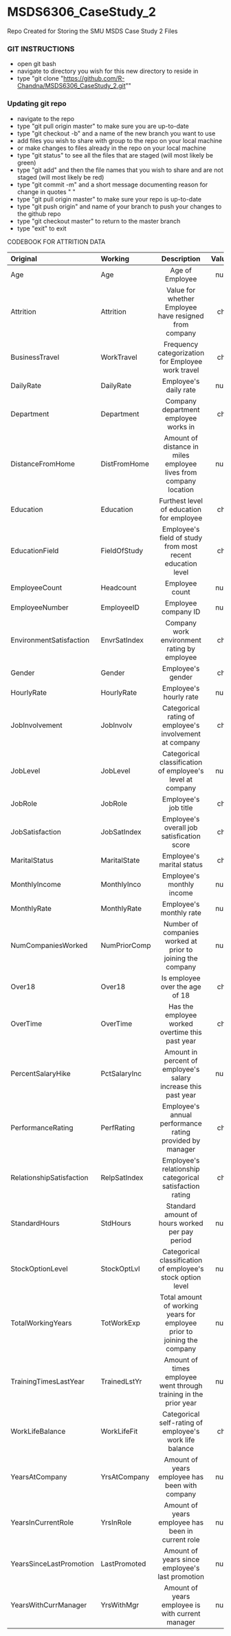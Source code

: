 # MSDS6306_CaseStudy_2
Repo Created for Storing the SMU MSDS Case Study 2 Files 

### GIT INSTRUCTIONS

* open git bash
* navigate to directory you wish for this new directory to reside in
* type "git clone "https://github.com/R-Chandna/MSDS6306_CaseStudy_2.git""

### Updating git repo
* navigate to the repo
* type "git pull origin master" to make sure you are up-to-date
* type "git checkout -b" and a name of the new branch you want to use
* add files you wish to share with group to the repo on your local machine
* or make changes to files already in the repo on your local machine
* type "git status" to see all the files that are staged (will most likely be green)
* type "git add" and then the file names that you wish to share and are not staged (will most likely be red)
* type "git commit -m" and a short message documenting reason for change in quotes " "
* type "git pull origin master" to make sure your repo is up-to-date
* type "git push origin" and name of your branch to push your changes to the github repo
* type "git checkout master" to return to the master branch
* type "exit" to exit

CODEBOOK FOR ATTRITION DATA

|Original|Working|Description|Values|
|:-|:-|:-:|:-:|
|Age|Age|Age of Employee|num|
|Attrition|Attrition|Value for whether Employee have resigned from company|chr|
|BusinessTravel|WorkTravel|Frequency categorization for Employee work travel|chr|
|DailyRate|DailyRate|Employee's daily rate|num|
|Department|Department|Company department employee works in|chr|
|DistanceFromHome|DistFromHome|Amount of distance in miles employee lives from company location|num|
|Education|Education|Furthest level of education for employee|chr|
|EducationField|FieldOfStudy|Employee's field of study from most recent education level|chr|
|EmployeeCount|Headcount|Employee count|num|
|EmployeeNumber|EmployeeID|Employee company ID|num|
|EnvironmentSatisfaction|EnvrSatIndex|Company work environment rating by employee|chr|
|Gender|Gender|Employee's gender|chr|
|HourlyRate|HourlyRate|Employee's hourly rate|num|
|JobInvolvement|JobInvolv|Categorical rating of employee's involvement at company|chr|
|JobLevel|JobLevel|Categorical classification of employee's level at company|num|
|JobRole|JobRole|Employee's job title|chr|
|JobSatisfaction|JobSatIndex|Employee's overall job satisfication score|chr|
|MaritalStatus|MaritalState|Employee's marital status|chr|
|MonthlyIncome|MonthlyInco|Employee's monthly income|num|
|MonthlyRate|MonthlyRate|Employee's monthly rate|num|
|NumCompaniesWorked|NumPriorComp|Number of companies worked at prior to joining the company |num|
|Over18|Over18|Is employee over the age of 18|chr|
|OverTime|OverTime|Has the employee worked overtime this past year|chr|
|PercentSalaryHike|PctSalaryInc|Amount in percent of employee's salary increase this past year|num|
|PerformanceRating|PerfRating|Employee's annual performance rating provided by manager|chr|
|RelationshipSatisfaction|RelpSatIndex|Employee's relationship categorical satisfaction rating|chr|
|StandardHours|StdHours|Standard amount of hours worked per pay period|num|
|StockOptionLevel|StockOptLvl|Categorical classification of employee's stock option level|num|
|TotalWorkingYears|TotWorkExp|Total amount of working years for employee prior to joining the company|num|
|TrainingTimesLastYear|TrainedLstYr|Amount of times employee went through training in the prior year|num|
|WorkLifeBalance|WorkLifeFit|Categorical self-rating of employee's work life balance|chr|
|YearsAtCompany|YrsAtCompany|Amount of years employee has been with company|num|
|YearsInCurrentRole|YrsInRole|Amount of years employee has been in current role|num|
|YearsSinceLastPromotion|LastPromoted|Amount of years since employee's last promotion|num|
|YearsWithCurrManager|YrsWithMgr|Amount of years employee is with current manager|num|




















